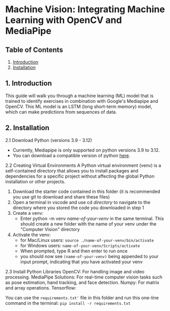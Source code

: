 # Machine Vision: Integrating Machine Learning with OpenCV and MediaPipe
## Table of Contents
1. [Introduction](1.)
2. [Installation](2.)

## 1. Introduction
This guide will walk you through a machine learning (ML) model that is trained to identify exercises in combination with Google's Mediapipe and OpenCV. This ML model is an LSTM (long short-term memory) model, which can make predictions from sequences of data. 

## 2. Installation
2.1 Download Python (versions 3.9 - 3.12)
* Currently, Mediapipe is only supported on python versions 3.9 to 3.12.
* You can download a compatible version of python [here](https://www.python.org/downloads/).

2.2 Creating Virtual Environments
A Python virtual environment (venv) is a self-contained directory that allows you to install packages and dependencies for a specific project without affecting the global Python installation or other projects.
1. Download the starter code contained in this folder (it is recommended you use git to download and share these files)
2. Open a terminal in vscode and use cd *directory* to navigate to the directory where you stored the code you downloaded in step 1
3. Create a venv:
   * Enter python -m venv *name-of-your-venv* in the same terminal. This should create a new folder with the name of your venv under the "Computer Vision" directory
4. Activate the venv:
   * for Mac/Linux users: `source ./name-of-your-venv/bin/activate`
   * for Windows users: `name-of-your-venv/Scripts/activate`
   * When prompted, type R and then enter to run once
   * you should now see `(name-of-your-venv)` being appended to your input prompt, indicating that you have activated your venv

2.3 Install Python Libraries
OpenCV: For handling image and video processing.
MediaPipe Solutions: For real-time computer vision tasks such as pose estimation, hand tracking, and face detection.
Numpy: For matrix and array operations.
Tensorflow:

You can use the `requirements.txt'` file in this folder and run this one-line command in the terminal: `pip install -r requirements.txt`

